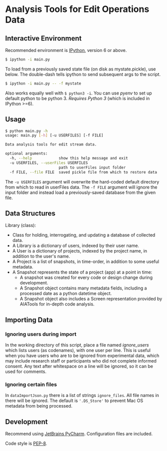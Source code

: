 # Analysis Tools for Edit Operations Data

## Interactive Environment
Recommended environment is [IPython](https://github.com/ipython/ipython), version 6 or above. 
```bash
$ ipython -i main.py
```
To load from a previously saved state file (on disk as mystate.pickle), use below.
The double-dash tells ipython to send subsequent args to the script.
```bash
$ ipython -i main.py -- -f mystate
```
Also works equally well with ```$ python3 -i```.
You can use *pyenv* to set up default python to be python 3.
*Requires Python 3* (which is included in IPython >=6). 

## Usage
```bash
$ python main.py -h
usage: main.py [-h] [-u USERFILES] [-f FILE]

Data analysis tools for edit stream data.

optional arguments:
  -h, --help            show this help message and exit
  -u USERFILES, --userFiles USERFILES
                        path to userFiles input folder
  -f FILE, --file FILE  saved pickle file from which to restore data
```
The `-u USERFILES` argument will overwrite the hard-coded default directory from which to read in userFiles data.
The `-f FILE` argument will ignore the input folder and instead load a previously-saved database from the given file.

## Data Structures
Library (class):
* Class for holding, interrogating, and updating a database of collected data.
* A Library is a dictionary of users, indexed by their user name.
* A User is a dictionary of projects, indexed by the project name, in addition to the user's name.
* A Project is a list of snapshots, in time-order, in addition to some useful metadata.
* A Snapshot represents the state of a project (app) at a point in time:
  * A snapshot was created for every code or design change during development.
  * A Snapshot object contains many metadata fields, including a processed date as a python datetime object.
  * A Snapshot object also includes a Screen representation provided by AIATools for in-depth code analysis.

## Importing Data
### Ignoring users during import
In the working directory of this script, place a file named *ignore_users* which lists users (as codenames),
with one user per line. This is useful when you have users who are to be ignored from experimental data,
which may include research staff or participants who did not complete informed consent.
Any text after whitespace on a line will be ignored, so it can be used for comments.
### Ignoring certain files
In `dataImportJson.py` there is a list of strings `ignore_files`. All file names in there will be ignored.
The default is `'.DS_Store'` to prevent Mac OS metadata from being processed.


## Development
Recommend using [JetBrains PyCharm](https://www.jetbrains.com/pycharm/). Configuration files are included. 

Code style is [PEP-8](https://www.python.org/dev/peps/pep-0008/). 
